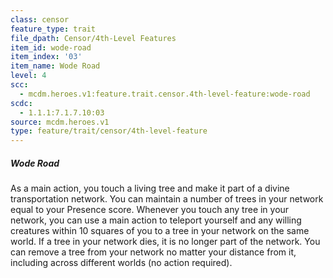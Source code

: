 ```yaml
---
class: censor
feature_type: trait
file_dpath: Censor/4th-Level Features
item_id: wode-road
item_index: '03'
item_name: Wode Road
level: 4
scc:
  - mcdm.heroes.v1:feature.trait.censor.4th-level-feature:wode-road
scdc:
  - 1.1.1:7.1.7.10:03
source: mcdm.heroes.v1
type: feature/trait/censor/4th-level-feature
---
```


##### Wode Road

As a main action, you touch a living tree and make it part of a divine transportation network. You can maintain a number of trees in your network equal to your Presence score. Whenever you touch any tree in your network, you can use a main action to teleport yourself and any willing creatures within 10 squares of you to a tree in your network on the same world. If a tree in your network dies, it is no longer part of the network. You can remove a tree from your network no matter your distance from it, including across different worlds (no action required).

